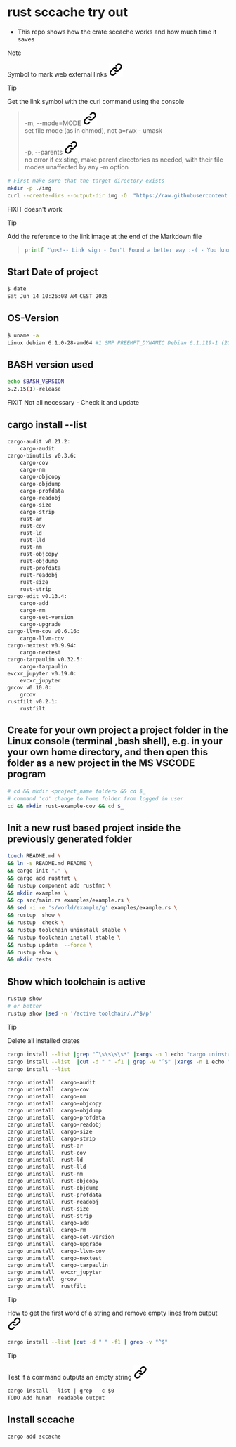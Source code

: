 # rust sccache try out

- This repo shows how the crate sccache works and how much time it saves

>[!NOTE]
>Symbol to mark web external links [![alt text][1]](./README.md)
<!-- -->
>[!TIP]
>Get the link symbol with the curl command using the console
>
>>-m, --mode=MODE [![alt text][1]](https://www.man7.org/linux/man-pages/man1/mkdir.1.html) \
    set file mode (as in chmod), not a=rwx - umask
>><!-- -->
>>-p, --parents [![alt text][1]](https://www.man7.org/linux/man-pages/man1/mkdir.1.html) \
    no error if existing, make parent directories as needed,
    with their file modes unaffected by any -m option
><!-- -->
>```bash
># First make sure that the target directory exists
>mkdir -p ./img
>curl --create-dirs --output-dir img -O  "https://raw.githubusercontent.com/MathiasStadler/link_symbol_svg/360d1327d05280d53de5fa816c522f89a35891ca/img/link_symbol.svg"
>```
<!-- To comply with the format -->
FIXIT doesn't work
>[!TIP]
>Add the reference to the link image at the end of the Markdown file
<!-- -->
>```bash
> printf "\n<!-- Link sign - Don't Found a better way :-( - You know a better method? - send me a email -->\n[1]: ./img/link_symbol.svg\n"  >> ./project_path.md
>
>
>```
><!-- To comply with the format -->
## Start Date of project

```bash <!-- markdownlint-disable-line code-block-style -->
$ date
Sat Jun 14 10:26:08 AM CEST 2025
```

## OS-Version

```bash <!-- markdownlint-disable-line code-block-style -->
$ uname -a
Linux debian 6.1.0-28-amd64 #1 SMP PREEMPT_DYNAMIC Debian 6.1.119-1 (2024-11-22) x86_64 GNU/Linux
```

## BASH version used
<!-- To comply with the format -->
```bash
echo $BASH_VERSION
5.2.15(1)-release
```

FIXIT Not all necessary - Check it and update

## cargo install --list
<!-- To comply with the format -->
```text
cargo-audit v0.21.2:
    cargo-audit
cargo-binutils v0.3.6:
    cargo-cov
    cargo-nm
    cargo-objcopy
    cargo-objdump
    cargo-profdata
    cargo-readobj
    cargo-size
    cargo-strip
    rust-ar
    rust-cov
    rust-ld
    rust-lld
    rust-nm
    rust-objcopy
    rust-objdump
    rust-profdata
    rust-readobj
    rust-size
    rust-strip
cargo-edit v0.13.4:
    cargo-add
    cargo-rm
    cargo-set-version
    cargo-upgrade
cargo-llvm-cov v0.6.16:
    cargo-llvm-cov
cargo-nextest v0.9.94:
    cargo-nextest
cargo-tarpaulin v0.32.5:
    cargo-tarpaulin
evcxr_jupyter v0.19.0:
    evcxr_jupyter
grcov v0.10.0:
    grcov
rustfilt v0.2.1:
    rustfilt
```
<!-- To comply with the format -->
## Create for your own project a project folder in the Linux console (terminal ,bash shell), e.g. in your your own home directory, and then open this folder as a new project in the MS VSCODE program
<!-- To comply with the format -->
```bash <!-- markdownlint-disable-line code-block-style -->
# cd && mkdir <project_name folder> && cd $_
# command 'cd' change to home folder from logged in user
cd && mkdir rust-example-cov && cd $_
```
<!-- To comply with the format -->
## Init a new rust based project inside the previously generated folder
<!-- To comply with the format -->
```bash <!-- markdownlint-disable-line code-block-style -->
touch README.md \
&& ln -s README.md README \
&& cargo init "." \
&& cargo add rustfmt \
&& rustup component add rustfmt \
&& mkdir examples \
&& cp src/main.rs examples/example.rs \
&& sed -i -e 's/world/example/g' examples/example.rs \
&& rustup  show \
&& rustup  check \
&& rustup toolchain uninstall stable \
&& rustup toolchain install stable \
&& rustup update  --force \
&& rustup show \
&& mkdir tests
```
<!-- keep the format -->
## Show which toolchain is active
<!-- keep the format -->
```bash <!-- markdownlint-disable-line code-block-style -->
rustup show
# or better
rustup show |sed -n '/active toolchain/,/^$/p'
```
<!-- keep the format -->
>[!TIP]
>Delete all installed crates
<!-- To comply with the format -->
```bash <!-- markdownlint-disable-line code-block-style -->
cargo install --list |grep "^\s\s\s\s*" |xargs -n 1 echo "cargo uninstall " >/tmp/uninstall.txt
cargo install --list  |cut -d " " -f1 | grep -v "^$" |xargs -n 1 echo "cargo uninstall "
cargo install --list
```
<!-- To comply with the format -->

```text
cargo uninstall  cargo-audit
cargo uninstall  cargo-cov
cargo uninstall  cargo-nm
cargo uninstall  cargo-objcopy
cargo uninstall  cargo-objdump
cargo uninstall  cargo-profdata
cargo uninstall  cargo-readobj
cargo uninstall  cargo-size
cargo uninstall  cargo-strip
cargo uninstall  rust-ar
cargo uninstall  rust-cov
cargo uninstall  rust-ld
cargo uninstall  rust-lld
cargo uninstall  rust-nm
cargo uninstall  rust-objcopy
cargo uninstall  rust-objdump
cargo uninstall  rust-profdata
cargo uninstall  rust-readobj
cargo uninstall  rust-size
cargo uninstall  rust-strip
cargo uninstall  cargo-add
cargo uninstall  cargo-rm
cargo uninstall  cargo-set-version
cargo uninstall  cargo-upgrade
cargo uninstall  cargo-llvm-cov
cargo uninstall  cargo-nextest
cargo uninstall  cargo-tarpaulin
cargo uninstall  evcxr_jupyter
cargo uninstall  grcov
cargo uninstall  rustfilt
```
<!-- -->
>[!TIP]
>How to get the first word of a string and remove empty lines from output [![alt text][1]](https://unix.stackexchange.com/questions/65932/how-to-get-the-first-word-of-a-string)
><!-- -->
>```bash <!-- markdownlint-disable-line code-block-style -->
>cargo install --list |cut -d " " -f1 | grep -v "^$"
>```
<!-- To comply with the format -->
>[!TIP]
>Test if a command outputs an empty string [![alt text][1]](https://stackoverflow.com/questions/12137431/test-if-a-command-outputs-an-empty-string)
><!-- -->
>```bash<!-- markdownlint-disable-line code-block-style -->
>cargo install --list | grep  -c $0
>TODO Add hunan  readable output
>```
<!-- -keep the format -->
## Install sccache
<!-- keep the format -->
```bash<!-- markdownlint-disable-line code-block-style -->
cargo add sccache
```

<!-- To comply with the format -->
<!-- Link sign - Don't Found a better way :-( - You know a better method? - send me a email -->
[1]: ./img/link_symbol.svg
